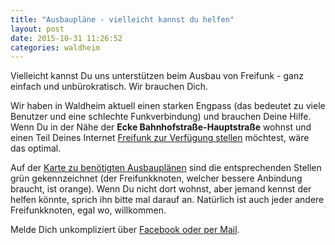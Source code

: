 ```yaml
---
title: "Ausbaupläne - vielleicht kannst du helfen"
layout: post
date: 2015-10-31 11:26:52   
categories: waldheim
---
```

Vielleicht kannst Du uns unterstützen beim Ausbau von Freifunk - ganz einfach und unbürokratisch.
Wir brauchen Dich.

Wir haben in Waldheim aktuell einen starken Engpass (das bedeutet zu viele Benutzer und eine schlechte Funkverbindung) und brauchen Deine Hilfe. Wenn Du in der Nähe der **Ecke Bahnhofstraße-Hauptstraße** wohnst und einen Teil Deines Internet
[Freifunk zur Verfügung stellen](/mitmachen) möchtest, wäre das optimal.

Auf der [Karte zu benötigten Ausbauplänen](http://umap.openstreetmap.fr/de/map/benotigter-ausbau-freifunk-waldheim_58400#15/51.0751/13.0155) sind
die entsprechenden Stellen grün gekennzeichnet (der Freifunkknoten, welcher bessere Anbindung braucht, ist orange).
Wenn Du nicht dort wohnst, aber jemand kennst der helfen könnte, sprich ihn bitte mal darauf an.
Natürlich ist auch jeder andere Freifunkknoten, egal wo, willkommen.

Melde Dich unkompliziert über [Facebook oder per Mail](/kontakt).
